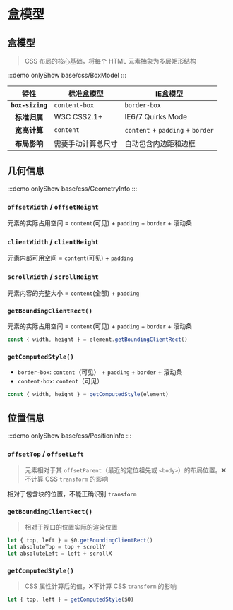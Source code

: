 # 盒模型

## 盒模型

> CSS 布局的核心基础，将每个 HTML 元素抽象为多层矩形结构

:::demo onlyShow
base/css/BoxModel
:::

|       特性       | 标准盒模型         | IE盒模型                         |
| :--------------: | ------------------ | -------------------------------- |
| **`box-sizing`** | `content-box`      | `border-box`                     |
|   **标准归属**   | W3C CSS2.1+        | IE6/7 Quirks Mode                |
|   **宽高计算**   | `content`          | `content` + `padding` + `border` |
|   **布局影响**   | 需要手动计算总尺寸 | 自动包含内边距和边框             |

## 几何信息

:::demo onlyShow
base/css/GeometryInfo
:::

### **`offsetWidth`** / **`offsetHeight`**

元素的实际占用空间 = `content`(可见) + `padding` + `border` + 滚动条

### **`clientWidth`** / **`clientHeight`**

元素内部可用空间 = `content`(可见) + `padding`

### **`scrollWidth`** / **`scrollHeight`**

元素内容的完整大小 = `content`(全部) + `padding`

### **`getBoundingClientRect()`**

元素的实际占用空间 = `content`(可见) + `padding` + `border` + 滚动条

```js
const { width, height } = element.getBoundingClientRect()
```

### **`getComputedStyle()`**

- `border-box`: `content`（可见） + `padding` + `border` + 滚动条
- `content-box`: `content`（可见）

```js
const { width, height } = getComputedStyle(element)
```

## 位置信息

:::demo onlyShow
base/css/PositionInfo
:::

### **`offsetTop`** / **`offsetLeft`**

> 元素相对于其 `offsetParent`（最近的定位祖先或 `<body>`）的布局位置。❌不计算 CSS `transform` 的影响

相对于包含块的位置，不能正确识别 `transform`

### **`getBoundingClientRect()`**

> 相对于视口的位置实际的渲染位置

```js
let { top, left } = $0.getBoundingClientRect()
let absoluteTop = top + scrollY
let absoluteLeft = left + scrollX
```

### **`getComputedStyle()`**

> CSS 属性计算后的值，❌不计算 CSS `transform` 的影响

```js
let { top, left } = getComputedStyle($0)
```
